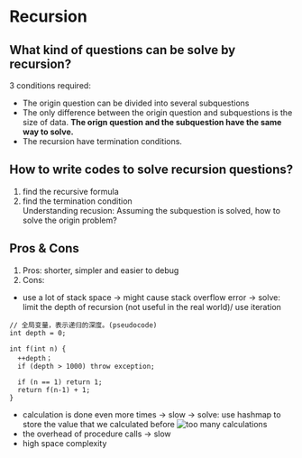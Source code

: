 # Recursion
## What kind of questions can be solve by recursion?
3 conditions required:
- The origin question can be divided into several subquestions
- The only difference between the origin question and subquestions is the size of data. **The orign question and the subquestion have the same way to solve.**
- The recursion have termination conditions.
## How to write codes to solve recursion questions?
1. find the recursive formula
2. find the termination condition<br>
Understanding recusion: Assuming the subquestion is solved, how to solve the origin problem?
## Pros & Cons
1. Pros: shorter, simpler and easier to debug
2. Cons:
- use a lot of stack space -> might cause stack overflow error -> solve: limit the depth of recursion (not useful in the real world)/ use iteration
```
// 全局变量，表示递归的深度。(pseudocode)
int depth = 0;

int f(int n) {
  ++depth；
  if (depth > 1000) throw exception;
  
  if (n == 1) return 1;
  return f(n-1) + 1;
}
```
- calculation is done even more times -> slow -> solve: use hashmap to store the value that we calculated before
![too many calculations](https://static001.geekbang.org/resource/image/e7/bf/e7e778994e90265344f6ac9da39e01bf.jpg)
- the overhead of procedure calls -> slow
- high space complexity 
